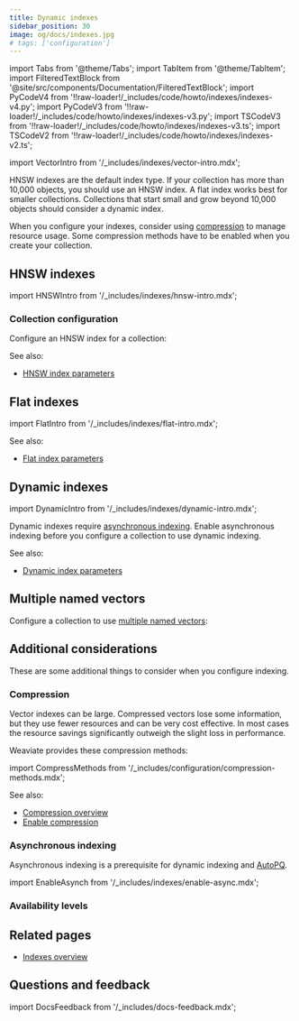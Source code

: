 ```yaml
---
title: Dynamic indexes
sidebar_position: 30
image: og/docs/indexes.jpg
# tags: ['configuration']
---
```


import Tabs from '@theme/Tabs';
import TabItem from '@theme/TabItem';
import FilteredTextBlock from '@site/src/components/Documentation/FilteredTextBlock';
import PyCodeV4 from '!!raw-loader!/_includes/code/howto/indexes/indexes-v4.py';
import PyCodeV3 from '!!raw-loader!/_includes/code/howto/indexes/indexes-v3.py';
import TSCodeV3 from '!!raw-loader!/_includes/code/howto/indexes/indexes-v3.ts';
import TSCodeV2 from '!!raw-loader!/_includes/code/howto/indexes/indexes-v2.ts';

import VectorIntro from '/_includes/indexes/vector-intro.mdx';

<VectorIntro/>

HNSW indexes are the default index type. If your collection has more than 10,000 objects, you should use an HNSW index. A flat index works best for smaller collections. Collections that start small and grow beyond 10,000 objects should consider a dynamic index.

When you configure your indexes, consider using [compression](#compression) to manage resource usage. Some compression methods have to be enabled when you create your collection.

## HNSW indexes

import HNSWIntro from '/_includes/indexes/hnsw-intro.mdx';

<HNSWIntro/>

### Collection configuration

Configure an HNSW index for a collection:

<Tabs groupId="languages">
  <TabItem value="py" label="Python Client v4">
    <FilteredTextBlock
      text={PyCodeV4}
      startMarker="# START EnableHNSW"
      endMarker="# END EnableHNSW"
      language="py"
    />
  </TabItem>
  <TabItem value="py3" label="Python Client v3">
    <FilteredTextBlock
      text={PyCodeV3}
        startMarker="# START EnableHNSW"
        endMarker="# END EnableHNSW"
        language="py"
    />
  </TabItem>
  <TabItem value="js" label="JS/TS Client v3">
    <FilteredTextBlock
      text={TSCodeV3}
        startMarker="// START EnableHNSW"
        endMarker="// END EnableHNSW"
        language="js"
    />
  </TabItem>
  <TabItem value="js2" label="JS/TS Client v2">
    <FilteredTextBlock
      text={TSCodeV2}
        startMarker="// START EnableHNSW"
        endMarker="// END EnableHNSW"
        language="js"
    />
  </TabItem>
</Tabs>

See also:

 - [HNSW index parameters](/developers/weaviate/config-refs/schema/vector-index#hnsw-index-parameters)

## Flat indexes

import FlatIntro from '/_includes/indexes/flat-intro.mdx';

<FlatIntro/>

<Tabs groupId="languages">
  <TabItem value="py" label="Python Client v4">
    <FilteredTextBlock
      text={PyCodeV4}
      startMarker="# START EnableFlat"
      endMarker="# END EnableFlat"
      language="py"
    />
  </TabItem>
  <TabItem value="py3" label="Python Client v3">
    <FilteredTextBlock
      text={PyCodeV3}
        startMarker="# START EnableFlat"
        endMarker="# END EnableFlat"
        language="py"
    />
  </TabItem>
  <TabItem value="js" label="JS/TS Client v3">
    <FilteredTextBlock
      text={TSCodeV3}
        startMarker="// START EnableFlat"
        endMarker="// END EnableFlat"
        language="js"
    />
  </TabItem>
  <TabItem value="js2" label="JS/TS Client v2">
    <FilteredTextBlock
      text={TSCodeV2}
        startMarker="// START EnableFlat"
        endMarker="// END EnableFlat"
        language="js"
    />
  </TabItem>
</Tabs>

See also:

- [Flat index parameters](/developers/weaviate/config-refs/schema/vector-index#flat-indexes)

## Dynamic indexes

import DynamicIntro from '/_includes/indexes/dynamic-intro.mdx';

<DynamicIntro/>

Dynamic indexes require [asynchronous indexing](/developers/weaviate/config-refs/schema/vector-index#asynchronous-indexing). Enable asynchronous indexing before you configure a collection to use dynamic indexing.

<Tabs groupId="languages">
  <TabItem value="py" label="Python Client v4">
    <FilteredTextBlock
      text={PyCodeV4}
      startMarker="# START EnableDynamic"
      endMarker="# END EnableDynamic"
      language="py"
    />
  </TabItem>
  <TabItem value="py3" label="Python Client v3">
    <FilteredTextBlock
      text={PyCodeV3}
        startMarker="# START EnableDynamic"
        endMarker="# END EnableDynamic"
        language="py"
    />
  </TabItem>
  <TabItem value="js" label="JS/TS Client v3">
    <FilteredTextBlock
      text={TSCodeV3}
        startMarker="// START EnableDynamic"
        endMarker="// END EnableDynamic"
        language="js"
    />
  </TabItem>
  <TabItem value="js2" label="JS/TS Client v2">
    <FilteredTextBlock
      text={TSCodeV2}
        startMarker="// START EnableDynamic"
        endMarker="// END EnableDynamic"
        language="js"
    />
  </TabItem>
</Tabs>

See also:

- [Dynamic index parameters](/developers/weaviate/config-refs/schema/vector-index#dynamic-index-parameters)

## Multiple named vectors

Configure a collection to use [multiple named vectors](/developers/weaviate/config-refs/schema/multi-vector):

<Tabs groupId="languages">
  <TabItem value="py" label="Python Client v4">
    <FilteredTextBlock
      text={PyCodeV4}
      startMarker="# START EnableMulti"
      endMarker="# END EnableMulti"
      language="py"
    />
  </TabItem>
  <TabItem value="py3" label="Python Client v3">
    <FilteredTextBlock
      text={PyCodeV3}
        startMarker="# START EnableMulti"
        endMarker="# END EnableMulti"
        language="py"
    />
  </TabItem>
  <TabItem value="js" label="JS/TS Client v3">
    <FilteredTextBlock
      text={TSCodeV3}
        startMarker="// START EnableMulti"
        endMarker="// END EnableMulti"
        language="js"
    />
  </TabItem>
  <TabItem value="js2" label="JS/TS Client v2">
    <FilteredTextBlock
      text={TSCodeV2}
        startMarker="// START EnableMulti"
        endMarker="// END EnableMulti"
        language="js"
    />
  </TabItem>
</Tabs>

## Additional considerations

These are some additional things to consider when you configure indexing.

### Compression

Vector indexes can be large. Compressed vectors lose some information, but they use fewer resources and can be very cost effective. In most cases the resource savings significantly outweigh the slight loss in performance.

Weaviate provides these compression methods:

import CompressMethods from '/_includes/configuration/compression-methods.mdx';

<CompressMethods/>

See also:

- [Compression overview](/developers/weaviate/starter-guides/managing-resources/compression)
- [Enable compression](/developers/weaviate/configuration/compression)

### Asynchronous indexing

Asynchronous indexing is a prerequisite for dynamic indexing and [AutoPQ](/developers/weaviate/configuration/compression/pq-compression#configure-autopq).

import EnableAsynch from '/_includes/indexes/enable-async.mdx';

<EnableAsynch/>

### Availability levels

## Related pages
- [Indexes overview](/developers/weaviate/starter-guides/managing-resources/indexing)

## Questions and feedback

import DocsFeedback from '/_includes/docs-feedback.mdx';

<DocsFeedback/>
